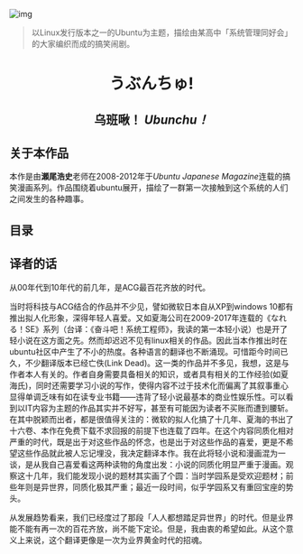 

![img](https://i0.wp.com/www.aerialline.com/ja/wp-content/uploads/2015/01/b35db120d72d431c46f7eeb8eb6d974a.png?fit=1200%2C630)  

> 以Linux发行版本之一的Ubuntu为主题，描绘由某高中「系统管理同好会」的大家编织而成的搞笑闹剧。

<h1 align="center">うぶんちゅ!</h1>

<h2 align="center">乌班啾！ <i>Ubunchu！</i></h2>

## 关于本作品

本作是由**瀬尾浩史**老师在2008-2012年于*Ubuntu Japanese Magazine*连载的搞笑漫画系列。作品围绕着ubuntu展开，描绘了一群第一次接触到这个系统的人们之间发生的各种趣事。

## 目录

## 译者的话

从00年代到10年代的前几年，是ACG最百花齐放的时代。

当时将科技与ACG结合的作品并不少见，譬如微软日本自从XP到windows 10都有推出拟人化形象，深得年轻人喜爱。又如夏海公司在2009-2017年连载的《なれる！SE》系列（台译：《奋斗吧！系统工程师》，我读的第一本轻小说）也是开了轻小说在这方面之先。然而却迟迟不见有linux相关的作品。因此当本作推出时在ubuntu社区中产生了不小的热度。各种语言的翻译也不断涌现。可惜距今时间已久，不少翻译版本已经亡佚(Link Dead)。这一类的作品并不多见，我想，这是与作者本人有关的。作者自身需要具备相关的知识，或者具有相关的工作经验(如夏海氏)，同时还需要学习小说的写作，使得内容不过于技术化而偏离了其叙事重心显得单调乏味有如在读专业书籍——违背了轻小说最基本的商业性娱乐性。可以看到以IT内容为主题的作品其实并不好写，甚至有可能因为读者不买账而遭到腰斩。在其中脱颖而出者，都是很值得关注的：微软的拟人化搞了十几年、夏海的书出了十六卷、本作在免费下载不求回报的前提下也连载了四年。在这个内容同质化相对严重的时代，既是出于对这些作品的怀念，也是出于对这些作品的喜爱，更是不希望这些作品就此被人忘记埋没，我决定翻译本作。我在此将轻小说和漫画混为一谈，是从我自己喜爱看这两种读物的角度出发：小说的同质化明显严重于漫画。观察这十几年，我们能发现小说的题材其实画了个圆：当时学园系是受欢迎题材；前些年则是异世界，同质化极其严重；最近一段时间，似乎学园系又有重回宝座的势头。

从发展趋势看来，我们已经度过了那段「人人都想踏足异世界」的时代。但是业界能不能有再一次的百花齐放，尚不能下定论。但是，我由衷的希望如此。从这个意义上来说，这个翻译更像是一次为业界黄金时代的招魂。

